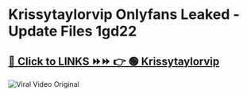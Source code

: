 
 # Krissytaylorvip Onlyfans Leaked - Update Files 1gd22

## <h2><a href="https://clipsfans.com/Krissytaylorvip&ref=git">🔗 Click to LINKS ⏩⏩ 👉 🟢 Krissytaylorvip </a></h2>

<a href="https://clipsfans.com/Krissytaylorvip&ref=git" rel="nofollow" data-target="animated-image.originalLink"><img src="https://i.ibb.co.com/xMMVF88/686577567.gif" alt="Viral Video Original" style="max-width: 100%; display: inline-block;" data-target="animated-image.originalImage"></a>

